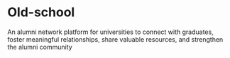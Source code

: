 # Old-school
An alumni network platform for universities to connect with graduates, foster meaningful relationships, share valuable resources, and strengthen the alumni community
